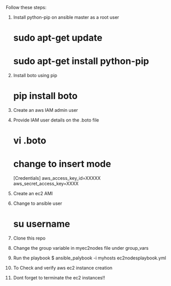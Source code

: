Follow these steps:

1. Install python-pip on ansible master as a root user
    # sudo apt-get update
    # sudo apt-get install python-pip

2. Install boto using pip
    # pip install boto

3. Create an aws IAM admin user

4. Provide IAM user details on the .boto file
    # vi .boto
    # change to insert mode
    [Credentials]
    aws_access_key_id=XXXXX
    aws_secret_access_key=XXXX

5. Create an ec2 AMI 

6. Change to ansible user
    # su username

7. Clone this repo 

8. Change the group variable in myec2nodes file under group_vars

9. Run the playbook
    $ ansible_palybook -i myhosts ec2nodesplaybook.yml

10. To Check and verify aws ec2 instance creation

11. Dont forget to terminate the ec2 instances!!

